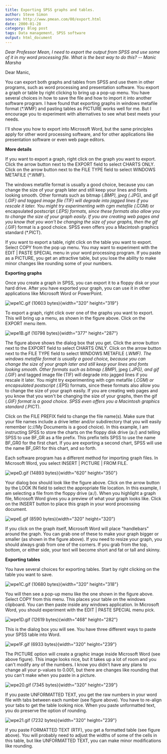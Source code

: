 ```yaml
---
title: Exporting SPSS graphs and tables.
author: Steve Simon
source: http://www.pmean.com/00/export.html
date: 2000-01-28
category: Blog post
tags: Data management, SPSS software
output: html_document
---
```


*Dear Professor Mean, I need to export the output from SPSS and use some
of it in my word processing file. What is the best way to do this? --
Manic Marsha*

<!---More--->

Dear Manic,

You can export both graphs and tables from SPSS and use them in other
programs, such as word processing and presentation software. You
export a graph or table by right clicking to bring up a pop-up menu.
You have several choices in how to save the file and how to import it
into another software program. I have found that exporting graphs in
windows metafile format (*.WMF) and pasting tables as PICTURE works
well for me. But I encourage you to experiment with alternatives to
see what best meets your needs.

I'll show you how to export into Microsoft Word, but the same
principles apply for other word processing software, and for other
applications like presentation software or even web page editors.

**More details**

If you want to export a graph, right click on the graph you want to
export. Click the arrow button next to the EXPORT field to select
CHARTS ONLY. Click on the arrow button next to the FILE TYPE field to
select WINDOWS METAFILE (*.WMF).

The windows metafile format is usually a good choice, because you can
change the size of your graph later and still keep your lines and
fonts looking smooth. Other formats such as bitmap (*.BMP), jpeg
(*.JPG), and gif (*.GIF) and tagged image file (TIF) will degrade
into jagged lines if you rescale it later. You might try experimenting
with cgm metafile (*.CGM) or encapsulated postscript (*.EPS)
formats, since these formats also allow you to change the size of your
graph easily. If you are creating web pages and you know that you
won't be changing the size of your graphs, then the gif (*.GIF)
format is a good choice. SPSS even offers you a Macintosh graphics
standard (*.PICT).

If you want to export a table, right click on the table you want to
export. Select COPY from the pop up menu. You may want to experiment
with the EDIT | PASTE SPECIAL menu in your word processing program.
If you paste as a PICTURE, you get an attractive table, but you lose
the ability to make minor changes like rounding some of your numbers.

**Exporting graphs**

Once you create a graph in SPSS, you can export it to a floppy disk or
your hard drive. After you have exported your graph, you can use it in
other applications like Microsoft Word or PowerPoint.

![wpe1C.gif (10603 bytes)](http://www.pmean.com/images/02/export01.gif){width="320"
height="319"}

To export a graph, right click over one of the graphs you want to
export. This will bring up a menu, as shown in the figure above. Click
on the EXPORT menu item.

![wpe1B.gif (10798 bytes)](http://www.pmean.com/images/02/export02.gif){width="377"
height="287"}

The figure above shows the dialog box that you get. Click the arrow
button next to the EXPORT field to select CHARTS ONLY. Click on the
arrow button next to the FILE TYPE field to select WINDOWS METAFILE
(*.WMF). The windows metafile format is usually a good choice,
because you can change the size of your graph later and still keep
your lines and fonts looking smooth. Other formats such as bitmap
(*.BMP), jpeg (*.JPG), and gif (*.GIF) and tagged image file (TIF)
will degrade into jagged lines if you rescale it later. You might try
experimenting with cgm metafile (*.CGM) or encapsulated postscript
(*.EPS) formats, since these formats also allow you to change the
size of your graph easily. If you are creating web pages and you know
that you won't be changing the size of your graphs, then the gif
(*.GIF) format is a good choice. SPSS even offers you a Macintosh
graphics standard (*.PICT).

Click on the FILE PREFIX field to change the file name(s). Make sure
that your file names include a drive letter and/or subdirectory that
you will easily remember (c://My Documents is a good choice). In this
example, I am instructing SPSS to store the charts on the floppy disk
drive (a:/) and telling SPSS to use BF_GR as a file prefix. This
prefix tells SPSS to use the name BF_GR0 for the first chart. If you
are exporting a second chart, SPSS will use the name BF_GR1 for this
chart, and so forth.

Each software program has a different method for importing graph
files. In Microsoft Word, you select INSERT | PICTURE | FROM FILE.

![wpeD.gif (14893 bytes)](http://www.pmean.com/images/02/export03.gif){width="620"
height="350"}

Your dialog box should look like the figure above. Click on the arrow
button by the LOOK IN field to select the appropriate file location.
In this example, I am selecting a file from the floppy drive (a:/).
When you highlight a graph file, Microsoft Word gives you a preview of
what your graph looks like. Click on the INSERT button to place this
graph in your word processing document.

![wpeE.gif (8590 bytes)](http://www.pmean.com/images/02/export04.gif){width="320"
height="320"}

If you click on the graph itself, Microsoft Word will place
"handlebars" around the graph. You can grab one of these to make
your graph bigger or smaller (as shown in the figure above). If you
need to resize your graph, you should always grab from one of the
corners. If you grab from the top, bottom, or either side, your text
will become short and fat or tall and skinny.

**Exporting tables**

You have several choices for exporting tables. Start by right clicking
on the table you want to save.

![wpe1C.gif (10680 bytes)](http://www.pmean.com/images/02/export05.gif){width="320"
height="318"}

You will then see a pop-up menu like the one shown in the figure
above. Select COPY from this menu. This places your table on the
windows clipboard. You can then paste inside any windows application.
In Microsoft Word, you should experiment with the EDIT | PASTE
SPECIAL menu pick.

![wpe1D.gif (12619 bytes)](http://www.pmean.com/images/02/export06.gif){width="468"
height="282"}

This is the dialog box you will see. You have three different ways to
paste your SPSS table into Word.

![wpe1F.gif (6933 bytes)](http://www.pmean.com/images/02/export07.gif){width="320"
height="239"}

The PICTURE option will create a graphic image inside Microsoft Word
(see above figure). This image looks nice, but it takes up a lot of
room and you can't modify any of the numbers. I know you didn't have
any plans to change all your p-values to 0.001, but there are changes
like rounding that you can't make when you paste in a picture.

![wpe20.gif (7345 bytes)](http://www.pmean.com/images/02/export08.gif){width="320"
height="239"}

If you paste UNFORMATTED TEXT, you get the raw numbers in your word
file with tabs between each number (see figure above). You have to
re-align your tabs to get the table looking nice. When you paste
unformatted text, you do preserve the option of rounding.

![wpe21.gif (7232 bytes)](http://www.pmean.com/images/02/export09.gif){width="320"
height="239"}

If you paste FORMATTED TEXT (RTF), you get a formatted table (see
figure above). You will probably need to adjust the widths of some of
the cells in this table, but like UNFORMATTED TEXT, you can make minor
modifications like rounding.

